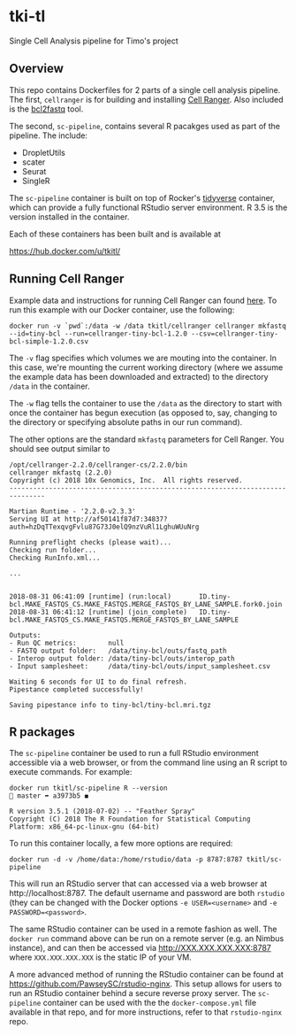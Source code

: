 # tki-tl
Single Cell Analysis pipeline for Timo's project

## Overview

This repo contains Dockerfiles for 2 parts of a single cell analysis pipeline.  The first, `cellranger` is for building and installing 
[Cell Ranger](https://support.10xgenomics.com/single-cell-gene-expression/software/pipelines/latest/installation).  Also included is
the [bcl2fastq](http://sapac.support.illumina.com/sequencing/sequencing_software/bcl2fastq-conversion-software.html) tool.

The second, `sc-pipeline`, contains several R pacakges used as part of the pipeline.  The include:

  * DropletUtils
  * scater
  * Seurat
  * SingleR

The `sc-pipeline` container is built on top of Rocker's [tidyverse](https://hub.docker.com/r/rocker/tidyverse/) container, which can provide a fully functional RStudio server
environment.  R 3.5 is the version installed in the container.

Each of these containers has been built and is available at

https://hub.docker.com/u/tkitl/


## Running Cell Ranger
 
Example data and instructions for running Cell Ranger can found [here](https://support.10xgenomics.com/single-cell-gene-expression/software/pipelines/latest/using/mkfastq).  To run this
example with our Docker container, use the following:

```
docker run -v `pwd`:/data -w /data tkitl/cellranger cellranger mkfastq --id=tiny-bcl --run=cellranger-tiny-bcl-1.2.0 --csv=cellranger-tiny-bcl-simple-1.2.0.csv
```

The `-v` flag specifies which volumes we are mouting into the container.  In this case, we're mounting the current working directory (where we
assume the example data has been downloaded and extracted) to the directory `/data` in the container.  

The `-w` flag tells the container to use the `/data` as the directory to start with once the container has begun execution (as opposed to,
say, changing to the directory or specifying absolute paths in our run command).

The other options are the standard `mkfastq` parameters for Cell Ranger.  You should see output similar to

```
/opt/cellranger-2.2.0/cellranger-cs/2.2.0/bin
cellranger mkfastq (2.2.0)
Copyright (c) 2018 10x Genomics, Inc.  All rights reserved.
-------------------------------------------------------------------------------

Martian Runtime - '2.2.0-v2.3.3'
Serving UI at http://af50141f87d7:34837?auth=hzDqTTexqvgFvlu87G73J0elQ9nzVuRl1LghuWUuNrg

Running preflight checks (please wait)...
Checking run folder...
Checking RunInfo.xml...

...


2018-08-31 06:41:09 [runtime] (run:local)       ID.tiny-bcl.MAKE_FASTQS_CS.MAKE_FASTQS.MERGE_FASTQS_BY_LANE_SAMPLE.fork0.join
2018-08-31 06:41:12 [runtime] (join_complete)   ID.tiny-bcl.MAKE_FASTQS_CS.MAKE_FASTQS.MERGE_FASTQS_BY_LANE_SAMPLE

Outputs:
- Run QC metrics:        null
- FASTQ output folder:   /data/tiny-bcl/outs/fastq_path
- Interop output folder: /data/tiny-bcl/outs/interop_path
- Input samplesheet:     /data/tiny-bcl/outs/input_samplesheet.csv

Waiting 6 seconds for UI to do final refresh.
Pipestance completed successfully!

Saving pipestance info to tiny-bcl/tiny-bcl.mri.tgz
```

## R packages

The `sc-pipeline` container be used to run a full RStudio environment accessible via a web browser, or from the command line using 
an R script to execute commands.  For example:

```
docker run tkitl/sc-pipeline R --version                                                                                                                                                   master ➦ a3973b5 ◼

R version 3.5.1 (2018-07-02) -- "Feather Spray"
Copyright (C) 2018 The R Foundation for Statistical Computing
Platform: x86_64-pc-linux-gnu (64-bit)
```

To run this container locally, a few more options are required:

```
docker run -d -v /home/data:/home/rstudio/data -p 8787:8787 tkitl/sc-pipeline
```
This will run an RStudio server that can accessed via a web browser at http://localhost:8787.  The default username and password are both `rstudio` (they can be
changed with the Docker options `-e USER=<username>` and `-e PASSWORD=<password>`.

The same RStudio container can be used in a remote fashion as well.  The `docker run` command above can be run on a remote server (e.g. an Nimbus
instance), and can then be accessed via http://XXX.XXX.XXX.XXX:8787 where `XXX.XXX.XXX.XXX` is the static IP of your VM.

A more advanced method of running the RStudio container can be found at https://github.com/PawseySC/rstudio-nginx.  This setup allows
for users to run an RStudio container behind a secure reverse proxy server.  The `sc-pipeline` container can be used with the the `docker-compose.yml`
file available in that repo, and for more instructions, refer to that `rstudio-nginx` repo.
